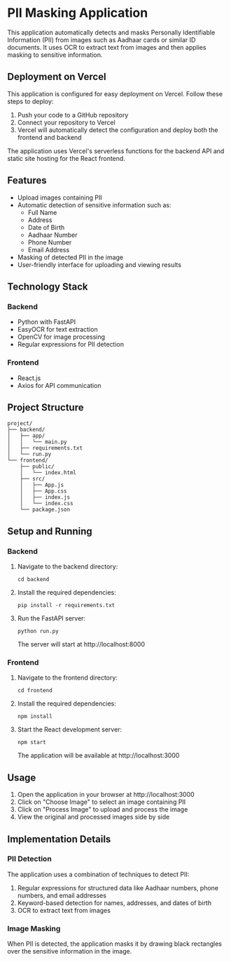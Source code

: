 # PII Masking Application

This application automatically detects and masks Personally Identifiable Information (PII) from images such as Aadhaar cards or similar ID documents. It uses OCR to extract text from images and then applies masking to sensitive information.

## Deployment on Vercel

This application is configured for easy deployment on Vercel. Follow these steps to deploy:

1. Push your code to a GitHub repository
2. Connect your repository to Vercel
3. Vercel will automatically detect the configuration and deploy both the frontend and backend

The application uses Vercel's serverless functions for the backend API and static site hosting for the React frontend.

## Features

- Upload images containing PII
- Automatic detection of sensitive information such as:
  - Full Name
  - Address
  - Date of Birth
  - Aadhaar Number
  - Phone Number
  - Email Address
- Masking of detected PII in the image
- User-friendly interface for uploading and viewing results

## Technology Stack

### Backend
- Python with FastAPI
- EasyOCR for text extraction
- OpenCV for image processing
- Regular expressions for PII detection

### Frontend
- React.js
- Axios for API communication

## Project Structure

```
project/
├── backend/
│   ├── app/
│   │   └── main.py
│   ├── requirements.txt
│   └── run.py
└── frontend/
    ├── public/
    │   └── index.html
    ├── src/
    │   ├── App.js
    │   ├── App.css
    │   ├── index.js
    │   └── index.css
    └── package.json
```

## Setup and Running

### Backend

1. Navigate to the backend directory:
   ```
   cd backend
   ```

2. Install the required dependencies:
   ```
   pip install -r requirements.txt
   ```

3. Run the FastAPI server:
   ```
   python run.py
   ```
   The server will start at http://localhost:8000

### Frontend

1. Navigate to the frontend directory:
   ```
   cd frontend
   ```

2. Install the required dependencies:
   ```
   npm install
   ```

3. Start the React development server:
   ```
   npm start
   ```
   The application will be available at http://localhost:3000

## Usage

1. Open the application in your browser at http://localhost:3000
2. Click on "Choose Image" to select an image containing PII
3. Click on "Process Image" to upload and process the image
4. View the original and processed images side by side

## Implementation Details

### PII Detection

The application uses a combination of techniques to detect PII:

1. Regular expressions for structured data like Aadhaar numbers, phone numbers, and email addresses
2. Keyword-based detection for names, addresses, and dates of birth
3. OCR to extract text from images

### Image Masking

When PII is detected, the application masks it by drawing black rectangles over the sensitive information in the image.